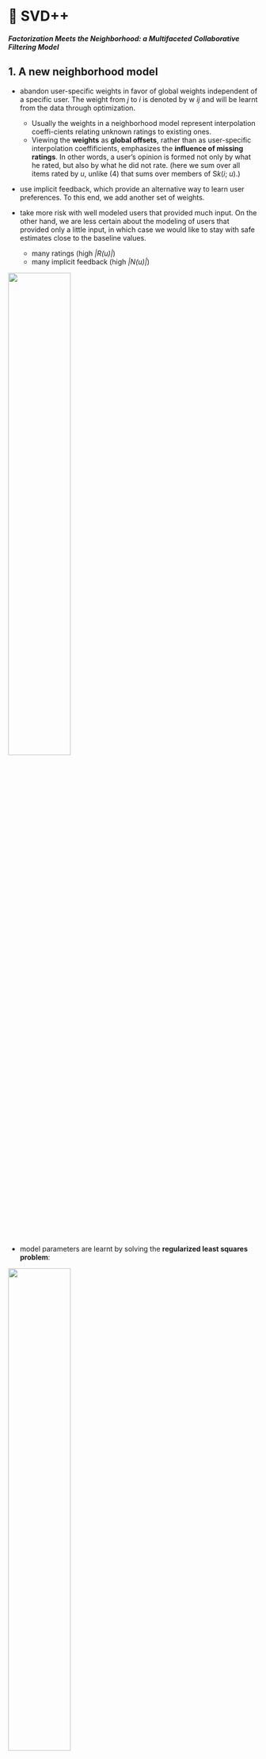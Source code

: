 # 🚗 **SVD++**

##### Factorization Meets the Neighborhood: a Multifaceted Collaborative Filtering Model


## 1. **A new neighborhood model**

- abandon user-specific weights in favor of global weights independent of a specific user. The weight from *j* to *i* is denoted by w *ij* and will be learnt from the data through optimization.
  - Usually the weights in a neighborhood model represent interpolation coeffi-cients relating unknown ratings to existing ones. 
  - Viewing the **weights** as **global offsets**, rather than as user-specific interpolation coeffificients, emphasizes the **influence of missing ratings**. In other words, a user’s opinion is formed not only by what he rated, but also by what he did not rate. (here we sum over all items rated by *u*, unlike (4) that sums over members of S*k*(*i*; *u*).)

- use implicit feedback, which provide an alternative way to learn user preferences. To this end, we add another set of weights.
- take more risk with well modeled users that provided much input. On the other hand, we are less certain about the modeling of users that provided only a little input, in which case we would like to stay with safe estimates close to the baseline values.
  - many ratings (high *|*R(*u*)*|*) 
  - many implicit feedback (high *|*N(*u*)*|*)

<img src="https://img.imgdb.cn/item/604b1da85aedab222caef29b.png" width="50%" height="50%" />

- model parameters are learnt by solving the **regularized least squares problem**:

<img src="https://img.imgdb.cn/item/604b1de25aedab222caf0ea8.png" width="50%" height="50%" />



## **2. Latent Factor Models Revisited**

#### 2.1 Asymmetric-SVD

prediction rule：

<img src="https://img.imgdb.cn/item/604b1f625aedab222cafd932.png" width="50%" height="50%" />

- each item *i* is associated with three factor vectors *q**i**, x**i**, y**i*** *∈* R*f* .
- instead of providing an explicit parameterization for users, we **represent users through the items that they prefer**.

- advantages
  - provides advantages that are usually regarded as belonging to neighborhood models, namely, an **ability to explain recommendations**（does not employ any level of abstraction on the users side. Hence, predictions are a direct function of past users’ feedback）and to **handle new users seamlessly**（Asymmetric-SVD does not parameterize users, we can handle new users as soon as they provide feed back to the system).

learn the values of involved parameters by minimizing the regularized squared error function, employ a simple gradient descent scheme to solve the system.

<img src="https://img.imgdb.cn/item/604b229d5aedab222cb18b83.png" width="50%" height="50%" />

#### 2.2 SVD++📣

as far as integration of implicit feedback is concerned, we could get more accurate results by a more direct modifification.

<img src="https://img.imgdb.cn/item/604b23fb5aedab222cb24c56.png" width="80%" height="80%" />

SVD++ does not offer the previously mentioned benefits of having less parameters / conveniently handling new users / readily explainable results. 

- This is because we do abstract each user with a factors vector. 
- However,  SVD++ is clearly **advantageous** in terms of **prediction accuracy**. Actually, to our best knowledge, its results are more accurate than all previously published methods on the Netflix data.



## 3. **An Integrated Model**

integrate the **neighborhood model** with our most accurate factor model – **SVD++**. A combined model will sum the predictions of (10) and (15), thereby allowing neighborhood and factor models to enrich each other, as follows:

<img src="https://img.imgdb.cn/item/604b25cf5aedab222cb366c3.png" width="70%" height="70%" />

-  *μ*+ *bu* + *bi*, describes general properties of the item and the user, without accounting for any involved interactions.
- next qT(...) provides the interaction between the user profile and the item profile.
- The final “neighborhood tier” contributes fine grained adjustments that are hard to profile.

